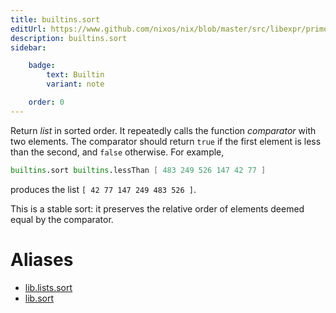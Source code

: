 ```yaml
---
title: builtins.sort
editUrl: https://www.github.com/nixos/nix/blob/master/src/libexpr/primops.cc
description: builtins.sort
sidebar:

    badge:
        text: Builtin
        variant: note

    order: 0
---
```


Return *list* in sorted order. It repeatedly calls the function
*comparator* with two elements. The comparator should return `true`
if the first element is less than the second, and `false` otherwise.
For example,

```nix
builtins.sort builtins.lessThan [ 483 249 526 147 42 77 ]
```

produces the list `[ 42 77 147 249 483 526 ]`.

This is a stable sort: it preserves the relative order of elements
deemed equal by the comparator.


# Aliases

- [lib.lists.sort](/reference/liblists.sort)
- [lib.sort](/reference/libsort)


